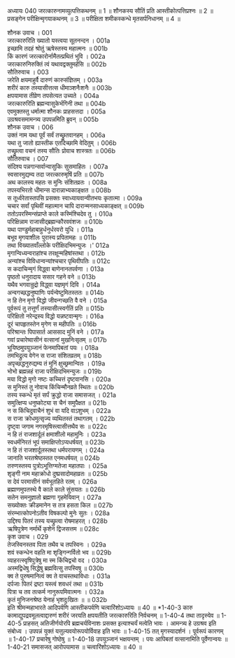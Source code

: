अध्यायः 040
जरत्कारुनामव्युत्पत्तिकथनम् ॥ 1 ॥ शौनकस्य सौतिं प्रति आस्तीकोत्पत्तिप्रश्नः ॥ 2 ॥ प्रसङ्गेन परीक्षिन्मृगयाकथनम् ॥ 3 ॥ परीक्षिता शमीकस्कन्धे मृतसर्पनिधानम् ॥ 4 ॥ 

शौनक उवाच । 	001  
जरत्कारुरिति ख्यातो यस्त्वया सूतनन्दन ।	001a  
इच्छामि तदहं श्रोतुं ऋषेस्तस्य महात्मनः ॥	001b  
किं कारणं जरत्कारोर्नामैतत्प्रथितं भुवि ।	002a  
जरत्कारुनिरुक्तिं त्वं यथावद्वक्तुमर्हसि ॥	002b  
सौतिरुवाच । 	003  
जरेति क्षयमाहुर्वै दारुणं कारुसंज्ञितम् ।	003a  
शरीरं कारु तस्यासीत्तत्स धीमाञ्शनैःशनैः ॥	003b  
क्षपयामास तीव्रेण तपसेत्यत उच्यते ।	004a  
जरत्कारुरिति ब्रह्मन्वासुकेर्भगिनी तथा ॥	004b  
एवमुक्तस्तु धर्मात्मा शौनकः प्राहसत्तदा ।	005a  
उग्रश्रवसमामन्त्र्य उपपन्नमिति ब्रुवन् ॥	005b  
शौनक उवाच । 	006  
उक्तं नाम यथा पूर्वं सर्वं तच्छ्रुतवानहम् ।	006a  
यथा तु जातो ह्यास्तीक एतदिच्छामि वेदितुम् । 	006b  
तच्छ्रुत्वा वचनं तस्य सौतिः प्रोवाच शास्त्रतः ॥ 	006b  
सौतिरुवाच । 	007  
संदिश्य पन्नगान्सर्वान्वासुकिः सुसमाहितः ।	007a  
स्वसारमुद्यम्य तदा जरत्कारुमृषिं प्रति ॥	007b  
अथ कालस्य महतः स मुनिः संशितव्रतः ।	008a  
तपस्यभिरतो धीमान्स दारान्नाभ्यकाङ्क्षत ॥	008b  
स तूर्ध्वरेतास्तपसि प्रसक्तः स्वाध्यायवान्वीतभयः कृतात्मा । 	009a  
चचार सर्वां पृथिवीं महात्मान चापि दारान्मनसाध्यकाङ्क्षत् ॥ 	009b  
ततोऽपरस्मिन्संप्राप्ते काले कस्मिंश्चिदेव तु ।	010a  
परिक्षिन्नाम राजासीद्ब्रह्मन्कौरववंशजः ॥	010b  
यथा पाण्डुर्महाबाहुर्धनुर्धरवरो युधि ।	011a  
बभूव मृगयाशीलः पुरास्य प्रपितामहः ॥	011b  
तथा विख्यातवाँल्लोके परीक्षिदभिमन्युजः ।\'	012a  
मृगान्विध्यन्वराहांश्च तरक्षून्महिषांस्तथा । 	012b  
अन्यांश्च विविधान्वन्यांश्चचार पृथिवीपतिः ॥ 	012c  
स कदाचिन्मृगं विद्ध्वा बाणेनानतपर्वणा ।	013a  
पृष्ठतो धनुरादाय ससार गहने वने ॥	013b  
यथैव भगवान्रुद्रो विद्ध्वा यज्ञमृगं दिवि ।	014a  
अन्वगच्छद्धनुष्पाणिः पर्यन्वेष्टुमितस्ततः ॥	014b  
न हि तेन मृगो विद्धो जीवन्गच्छति वै वने ।	015a  
पूर्वरूपं तु तत्तूर्णं तस्यासीत्स्वर्गतिं प्रति ॥	015b  
परिक्षितो नरेन्द्रस्य विद्धो यन्नष्टवान्मृगः ।	016a  
दूरं चापहृतस्तेन मृगेण स महीपतिः ॥	016b  
परिश्रान्तः पिपासार्त आससाद मुनिं वने ।	017a  
गवां प्रचारेष्वासीनं वत्सानां मुखनिःसृतम् ॥	017b  
भूयिष्ठमुपयुञ्जानं फेनमापिबतां पयः ।	018a  
तमभिद्रुत्य वेगेन स राजा संशितव्रतम् ॥	018b  
अपृच्छद्धनुरुद्यम्य तं मुनिं क्षुच्छ्रमान्वितः ।	019a  
भोभो ब्रह्मन्नहं राजा परीक्षिदभिमन्युजः ॥	019b  
मया विद्धो मृगो नष्टः कच्चित्तं दृष्टवानसि ।	020a  
स मुनिस्तं तु नोवाच किंचिन्मौनव्रते स्थितः ॥	020b  
तस्य स्कन्धे मृतं सर्पं क्रुद्धो राजा समासजत् ।	021a  
समुत्क्षिप्य धनुष्कोट्या स चैनं समुपैक्षत ॥	021b  
न स किंचिदुवाचैनं शुभं वा यदि वाऽशुभम् ।	022a  
स राजा क्रोधमुत्सृज्य व्यथितस्तं तथागतम् । 	022b  
दृष्ट्वा जगाम नगरमृषिस्त्वासीत्तथैव सः ॥ 	022c  
न हि तं राजशार्दूलं क्षमाशीलो महामुनिः ।	023a  
स्वधर्मनिरतं भूपं समाक्षिप्तोऽप्यधर्षयत् ॥	023b  
न हि तं राजशार्दूलस्तथा धर्मपरायणम् ।	024a  
जानाति भरतश्रेष्ठस्तत एनमधर्षयत् ॥	024b  
तरुणस्तस्य पुत्रोऽभूत्तिग्मतेजा महातपाः ।	025a  
शृङ्गी नाम महाक्रोधो दुष्प्रसादोमहाव्रतः ॥	025b  
स देवं परमासीनं सर्वभूतहिते रतम् ।	026a  
ब्रह्माणमुपतस्थे वै काले काले सुंसयतः ॥	026b  
सतेन समनुज्ञातो ब्रह्मणा गृहमेयिवान् ।	027a  
सख्योक्तः क्रीडमानेन स तत्र हसता किल ॥	027b  
संरम्भात्कोपनोऽतीव विषकल्पो मुनेः सुतः ।	028a  
उद्दिश्य पितरं तस्य यच्छ्रुत्वा रोषमाहरत् । 	028b  
ऋषिपुत्रेण नर्मार्थे कृशेन द्विजसत्तम ॥ 	028c  
कृश उवाच । 	029  
तेजस्विनस्तव पिता तथैव च तपस्विनः ।	029a  
शवं स्कन्धेन वहति मा शृङ्गिन्गर्वितो भव ॥	029b  
व्याहरत्स्वृषिपुत्रेषु मा स्म किंचिद्वचो वद ।	030a  
अस्मद्विधेषु सिद्धेषु ब्रह्मवित्सु तपस्विषु ॥	030b  
क्व ते पुरुषमानित्वं क्व ते वाचस्तथाविधाः ।	031a  
दर्पजाः पितरं द्रष्टा यस्त्वं शवधरं तथा ॥	031b  
पित्रा च तव तत्कर्म नानुरूपमिवात्मनः ।	032a  
कृतं मुनिजनश्रेष्ठ येनाहं भृशदुःखितः ॥ ॥	032b  
इति श्रीमन्महाभारते आदिपर्वणि आस्तीकपर्वणि चत्वारिंशोऽध्यायः ॥ 40 ॥ 
*1-40-3 कारु कामाद्युपद्रवमूलत्वाद्दारुणं शरीरं जरयति क्षपयतीति जरत्कारुरिति निर्वचनम् ॥ 1-40-4 तथा तादृस्येव ॥ 1-40-5 प्राहसत् अतिजीर्णयोरपि ब्रह्मचर्यविनाशः प्रसक्त इत्याश्चर्यं मत्वेति भावः । आमन्त्र्य हे उग्रश्रव इति संबोध्य । उपपन्नं युक्तं यत्तुल्यवयोरूपयोर्विवाह इति भावः ॥ 1-40-15 तत् मृगस्यादर्शनं । पूर्वरूपं कारणम् ॥ 1-40-17 प्रचारेषु गोष्ठेषु ॥ 1-40-18 उपयुञ्जानं भक्षयन्तम् । पयः आपिबतां वत्सानामिति पूर्वेणान्वयः ॥ 1-40-21 समासजत् आरोपयामास ॥ चत्वारिंशोऽध्यायः ॥ 40 ॥
